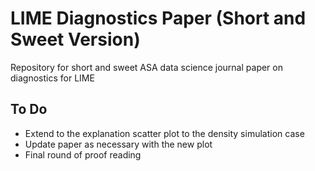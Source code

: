 # LIME Diagnostics Paper (Short and Sweet Version)

Repository for short and sweet ASA data science journal paper on diagnostics for LIME

## To Do

- Extend to the explanation scatter plot to the density simulation case
- Update paper as necessary with the new plot
- Final round of proof reading